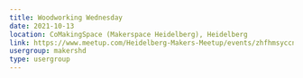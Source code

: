 ```yaml
---
title: Woodworking Wednesday
date: 2021-10-13
location: CoMakingSpace (Makerspace Heidelberg), Heidelberg
link: https://www.meetup.com/Heidelberg-Makers-Meetup/events/zhfhmsyccnbrb/
usergroup: makershd
type: usergroup
---
```

